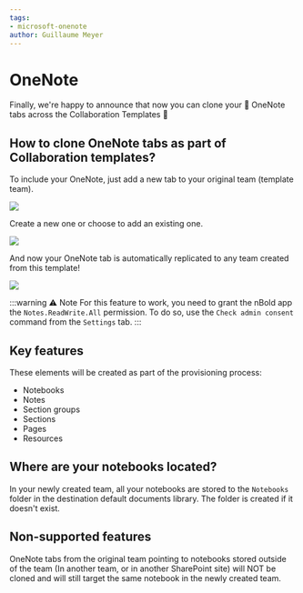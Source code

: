 ```yaml
---
tags:
- microsoft-onenote
author: Guillaume Meyer
---
```

# OneNote

Finally, we're happy to announce that now you can clone your 📓 OneNote tabs across the Collaboration Templates 🎉

## How to clone OneNote tabs as part of Collaboration templates?

To include your OneNote, just add a new tab to your original team (template team).

![](/media/screenshot-2022-08-05-at-18-14-46.png)

Create a new one or choose to add an existing one. 

![](/media/screenshot-2022-08-05-at-18-15-48.png)

And now your OneNote tab is automatically replicated to any team created from this template!

![](/media/screenshot-2022-08-05-at-18-16-44.png)

:::warning ⚠️ Note
For this feature to work, you need to grant the nBold app the `Notes.ReadWrite.All` permission. To do so, use the `Check admin consent` command from the `Settings` tab.
:::

## Key features

These elements will be created as part of the provisioning process:

* Notebooks
* Notes
* Section groups
* Sections
* Pages
* Resources

## Where are your notebooks located?

In your newly created team, all your notebooks are stored to the `Notebooks` folder in the destination default documents library. The folder is created if it doesn't exist.

## Non-supported features

OneNote tabs from the original team pointing to notebooks stored outside of the team (In another team, or in another SharePoint site) will NOT be cloned and will still target the same notebook in the newly created team.